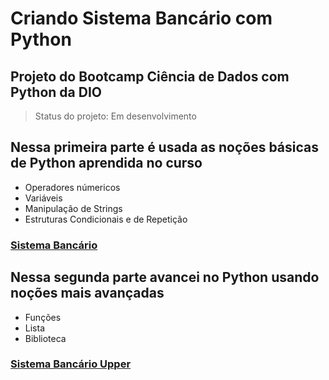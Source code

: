 # Criando Sistema Bancário com Python
## Projeto do Bootcamp Ciência de Dados com Python da DIO
 > Status do projeto: Em desenvolvimento

## Nessa primeira parte é usada as noções básicas de Python aprendida no curso

- Operadores númericos 
- Variáveis
- Manipulação de Strings
- Estruturas Condicionais e de Repetição

###  [Sistema Bancário](https://github.com/JhonGb26/target_estagio/blob/main/test4.py)

## Nessa segunda parte avancei no Python usando noções mais avançadas

- Funções
- Lista
- Biblioteca 

###  [Sistema Bancário Upper](https://github.com/JhonGb26/target_estagio/blob/main/test4.py)
